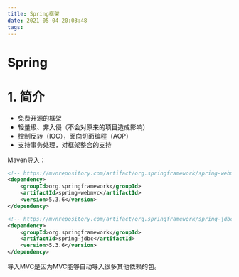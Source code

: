 ```yaml
---
title: Spring框架
date: 2021-05-04 20:03:48
tags:
---
```


# Spring

# 1. 简介

- 免费开源的框架
- 轻量级、非入侵（不会对原来的项目造成影响）
- 控制反转（IOC），面向切面编程（AOP）
- 支持事务处理，对框架整合的支持

Maven导入：

```xml
<!-- https://mvnrepository.com/artifact/org.springframework/spring-webmvc -->
<dependency>
    <groupId>org.springframework</groupId>
    <artifactId>spring-webmvc</artifactId>
    <version>5.3.6</version>
</dependency>

<!-- https://mvnrepository.com/artifact/org.springframework/spring-jdbc -->
<dependency>
    <groupId>org.springframework</groupId>
    <artifactId>spring-jdbc</artifactId>
    <version>5.3.6</version>
</dependency>
```

导入MVC是因为MVC能够自动导入很多其他依赖的包。
